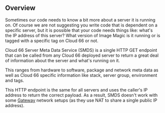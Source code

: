 <!-- usedin: [ _legacy_docker/stack-management/meta-data-service.md, _maestro/stack-management/meta-data-service.md, _node/stack-management/meta-data-service.md, _rails/stack-management/meta-data-service.md] -->


## Overview

Sometimes our code needs to know a bit more about a server it is running on. Of course we are not suggesting you write code that is dependent on a specific server, but it is possible that your code needs things like: what's the IP address of this server? What version of Image Magic is it running or is tagged with a specific tag on Cloud 66 or not.

Cloud 66 Server Meta Data Service (SMDS) is a single HTTP GET endpoint that can be called from any Cloud 66 deployed server to return a great deal of information about the server and what's running on it.

This ranges from hardware to software, package and network meta data as well as Cloud 66 specific information like stack, server group, environment and tags.

This HTTP endpoint is the same for all servers and uses the caller's IP address to return the correct payload. As a result, SMDS doesn't work with some [Gateway](/deployment/deployment-gateway) network setups (as they use NAT to share a single public IP address).

